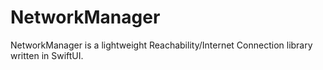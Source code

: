 # NetworkManager
NetworkManager is a lightweight Reachability/Internet Connection library written in SwiftUI.
